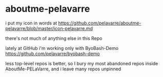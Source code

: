 # aboutme-pelavarre

i put my icon in words at
https://github.com/pelavarre/aboutme-pelavarre/blob/master/icon-pelavarre.md

there's not much of anything else in this Repo

lately at GitHub i'm working only with
ByoBash-Demo https://github.com/pelavarre/byobash-demo

less top-level repos is better, so I bury my most abandoned repos inside AboutMe-PELaVarre, and i leave many repos unpinned
